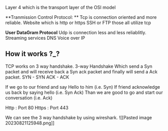Layer 4 which is the transport layer of the OSI model


**Tranmission Control Protocol: **
Tcp is connection oriented and more reliable.
Website which is http or https
SSH or FTP those all utilize tcp

**User DataGram Protocol**
Udp is connection less and less reliablitly.
Streaming services
DNS
Voice over IP

<h2>How it works ?_?</h2>
TCP works on 3 way handshake. 
3-way Handshake
Which send a Syn packet and will receive back a Syn ack packet and finally will send a Ack packet.
SYN - SYN ACK - ACK

If we go to our friend and say Hello to him (i.e. Syn)
If friend acknowledge us back by saying hello (i.e. Syn Ack)
Than we are good to go and start our conversation (i.e. Ack)

Http : Port 80
Https : Port 443

We can see the 3 way handshake by using wireshark.
![[Pasted image 20230821125948.png]]